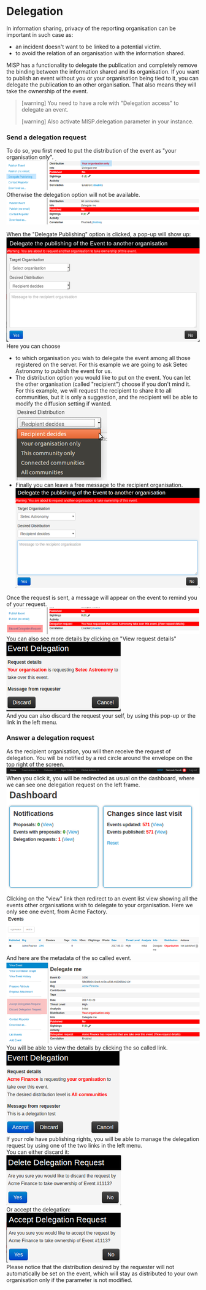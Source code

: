 # Delegation

In information sharing, privacy of the reporting organisation can be important in such case as:

- an incident doesn't want to be linked to a potential victim.
- to avoid the relation of an organisation with the information shared.

MISP has a functionality to delegate the publication and completely remove the binding between the information shared and its organisation. If you want to publish an event without you or your organisation being tied to it, you can delegate the publication to an other organisation. That also means they will take the ownership of the event.

> [warning] You need to have a role with "Delegation access" to delegate an event.
> 
> [warning] Also activate MISP.delegation parameter in your instance.

### Send a delegation request

To do so, you first need to put the distribution of the event as "your organisation only".  
![Delegation possible](./figures/delegationpossible.png)  
Otherwise the delegation option will not be available.  
![Delegation impossible](./figures/delegationimpossible.png)  

When the "Delegate Publishing" option is clicked, a pop-up will show up:  
![Delegation Popup](./figures/delagationpopup.png)  
Here you can choose 
- to which organisation you wish to delegate the event among all those registered on the server. For this example we are going to ask Setec Astronomy to publish the event for us.
- The distribution option you would like to put on the event. You can let the other organisation (called "recipient") choose if you don't mind it. For this example, we will request the recipient to share it to all communities, but it is only a suggestion, and the recipient will be able to modify the diffusion setting if wanted.  
![Desired Distribution](./figures/desireddistribution.png)  
- Finally you can leave a free message to the recipient organisation.
![Distribution ready](./figures/delegationpopup2.png)  

Once the request is sent, a message will appear on the event to remind you of your request.
![Reminder](./figures/delegationrequested.png)  
You can also see more details by clicking on "View request details"  
![Request Details](./figures/requestdetails.png)  
And you can also discard the request your self, by using this pop-up or the link in the left menu.

### Answer a delegation request

As the recipient organisation, you will then receive the request of delegation. You will be notified by a red circle around the envelope on the top right of the screen.  
![Notification](./figures/delegationwaiting.png)  
When you click it, you will be redirected as usual on the dashboard, where we can see one delegation request on the left frame.  
![Dashboard](./figures/dashboard.png)  
Clicking on the "view" link then redirect to an event list view showing all the events other organisations wish to delegate to your organisation. Here we only see one event, from Acme Factory.
![Delegated list](./figures/delagated.png)  
And here are the metadata of the so called event.  
![Delegated event](./figures/delegatedevent.png)  
You will be able to view the details by clicking the so called link.  
![Delegated event](./figures/recipientdetails.png)  
If your role have publishing rights, you will be able to manage the delegation request by using one of the two links in the left menu.  
You can either discard it:  
![Discard request](./figures/discarddelegation.png)  
Or accept the delegation:  
![Accept request](./figures/acceptdelegation.png)  
Please notice that the distribution desired by the requester will not automatically be set on the event, which will stay as distributed to your own organisation only if the parameter is not modified.
